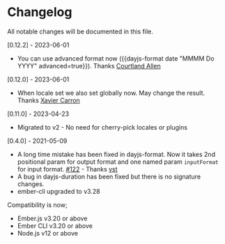 # Changelog

All notable changes will be documented in this file.

[0.12.2] - 2023-06-01
- You can use advanced format now ({{dayjs-format date "MMMM Do YYYY" advanced=true}}). Thanks [Courtland Allen](https://github.com/courthead)

[0.12.0] - 2023-06-01
- When locale set we also set globally now. May change the result. Thanks [Xavier Carron](https://github.com/xav-car)

[0.11.0] - 2023-04-23
- Migrated to v2 - No need for cherry-pick locales or plugins

[0.4.0] - 2021-05-09

- A long time mistake has been fixed in dayjs-format. Now it takes 2nd positional param for output format and one named param `inputFormat` for input format. [#122](https://github.com/sinankeskin/ember-dayjs/issues/122) - Thanks [vst](https://github.com/vst)
- A bug in dayjs-duration has been fixed but there is no signature changes.
- ember-cli upgraded to v3.28

Compatibility is now;
* Ember.js v3.20 or above
* Ember CLI v3.20 or above
* Node.js v12 or above
